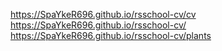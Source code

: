 https://SpaYkeR696.github.io/rsschool-cv/cv
https://SpaYkeR696.github.io/rsschool-cv/
https://SpaYkeR696.github.io/rsschool-cv/plants
